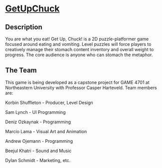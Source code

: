 [GetUpChuck](http://denizoz.me/GetUpChuck/Build.html)
============
## Description
You are what you eat! Get Up, Chuck! is a 2D puzzle-platformer game focused around eating and vomiting. Level puzzles will force players to creatively manage their stomach content inventory and overall weight to progress. The core audience is anyone who can stomach the metaphor.

## The Team

This game is being developed as a capstone project for GAME 4701 at Northeastern University with Professor Casper Harteveld. Team members are:

Korbin Shuffleton - Producer, Level Design

Sam Lynch - UI Programming

Deniz Ozkaynak - Programming

Marcio Lama - Visual Art and Animation

Andrew Ojemann - Programming

Beejul Khatri - Sound and Music

Dylan Schmidt - Marketing, etc.
